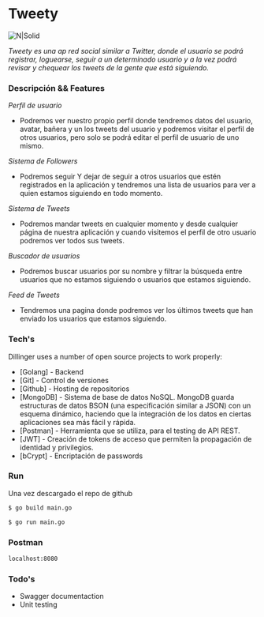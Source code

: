 # Tweety

![N|Solid](https://encrypted-tbn0.gstatic.com/images?q=tbn:ANd9GcSV4Paq-ddrzOLM119LMfJTnkccjODj2k7RWw&usqp=CAU)


*Tweety es una ap red social similar a Twitter, donde el usuario se podrá registrar, loguearse, seguir a un determinado usuario y a la vez podrá revisar y chequear los tweets de la gente que está siguiendo.*

### Descripción && Features

*Perfil de usuario*

- Podremos ver nuestro propio perfil donde tendremos datos del usuario, avatar, bañera y un los tweets del usuario y podremos visitar el perfil de otros usuarios, pero solo se podrá editar el perfil de usuario de uno mismo.

*Sistema de Followers*

- Podremos seguir Y dejar de seguir a otros usuarios que estén registrados en la aplicación y tendremos una lista de usuarios para ver a quien estamos siguiendo en todo momento.

*Sistema de Tweets*

- Podremos mandar tweets en cualquier momento y desde cualquier página de nuestra aplicación y cuando visitemos el perfil de otro usuario podremos ver todos sus tweets.

*Buscador de usuarios*

- Podremos buscar usuarios por su nombre y filtrar la búsqueda entre usuarios que no estamos siguiendo o usuarios que estamos siguiendo.

*Feed de Tweets*

- Tendremos una pagina donde podremos ver los últimos tweets que han enviado los usuarios que estamos siguiendo.

### Tech's

Dillinger uses a number of open source projects to work properly:

* [Golang] - Backend
* [Git]  -  Control de versiones
* [Github] - Hosting de repositorios
* [MongoDB] -  Sistema de base de datos NoSQL. MongoDB guarda estructuras de datos BSON (una especificación similar a JSON) con un esquema dinámico, haciendo que la integración de los datos en ciertas aplicaciones sea más fácil y rápida.
* [Postman] -  Herramienta que se utiliza, para el testing de API REST.
* [JWT] - Creación de tokens de acceso que permiten la propagación de identidad y privilegios.
* [bCrypt] -  Encriptación de  passwords

### Run

Una vez descargado el repo de github

```sh
$ go build main.go
```

```sh
$ go run main.go
```

### Postman

```sh
localhost:8080
```

### Todo's

- Swagger documentaction
- Unit testing

#
